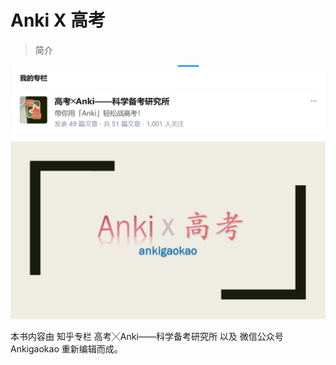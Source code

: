 # Anki X 高考
> 简介

![](../.gitbook/assets/tim-jie-tu-20180912201641.png)

![](../.gitbook/assets/tou-xiang.jpg)

本书内容由
知乎专栏
高考╳Anki——科学备考研究所
以及
微信公众号
 Ankigaokao 
重新编辑而成。


